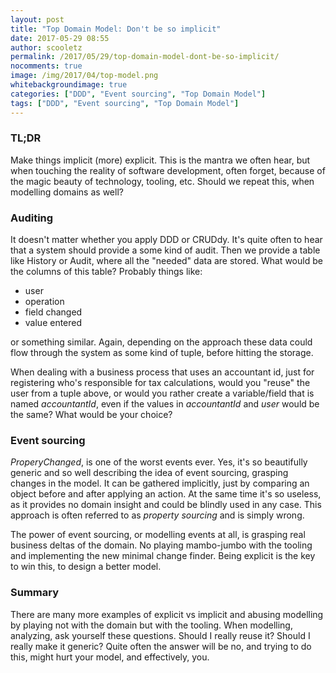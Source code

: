 ```yaml
---
layout: post
title: "Top Domain Model: Don't be so implicit"
date: 2017-05-29 08:55
author: scooletz
permalink: /2017/05/29/top-domain-model-dont-be-so-implicit/
nocomments: true
image: /img/2017/04/top-model.png
whitebackgroundimage: true
categories: ["DDD", "Event sourcing", "Top Domain Model"]
tags: ["DDD", "Event sourcing", "Top Domain Model"]
---
```


### TL;DR

Make things implicit (more) explicit. This is the mantra we often hear, but when touching the reality of software development, often forget, because of the magic beauty of technology, tooling, etc. Should we repeat this, when modelling domains as well?

### Auditing

It doesn't matter whether you apply DDD or CRUDdy. It's quite often to hear that a system should provide a some kind of audit. Then we provide a table like History or Audit, where all the "needed" data are stored. What would be the columns of this table? Probably things like:

* user
* operation
* field changed
* value entered

or something similar. Again, depending on the approach these data could flow through the system as some kind of tuple, before hitting the storage.

When dealing with a business process that uses an accountant id, just for registering who's responsible for tax calculations, would you "reuse" the user from a tuple above, or would you rather create a variable/field that is named *accountantId*, even if the values in *accountantId* and *user* would be the same? What would be your choice?

### Event sourcing

*ProperyChanged*, is one of the worst events ever. Yes, it's so beautifully generic and so well describing the idea of event sourcing, grasping changes in the model. It can be gathered implicitly, just by comparing an object before and after applying an action. At the same time it's so useless, as it provides no domain insight and could be blindly used in any case. This approach is often referred to as *property sourcing* and is simply wrong.

The power of event sourcing, or modelling events at all, is grasping real business deltas of the domain. No playing mambo-jumbo with the tooling and implementing the new minimal change finder. Being explicit is the key to win this, to design a better model.

### Summary

There are many more examples of explicit vs implicit and abusing modelling by playing not with the domain but with the tooling. When modelling, analyzing, ask yourself these questions. Should I really reuse it? Should I really make it generic? Quite often the answer will be no, and trying to do this, might hurt your model, and effectively, you.
